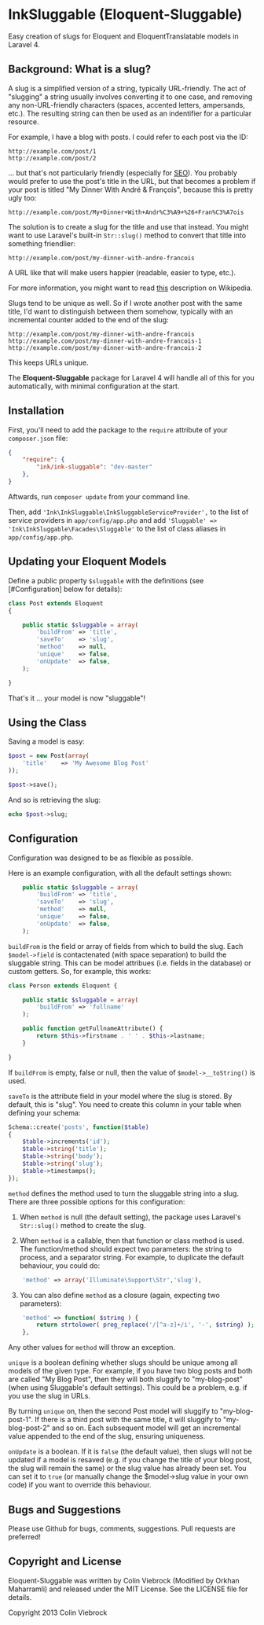 # InkSluggable (Eloquent-Sluggable)

Easy creation of slugs for Eloquent and EloquentTranslatable models in Laravel 4.


## Background: What is a slug?

A slug is a simplified version of a string, typically URL-friendly.  The act of "slugging" a string usually
involves converting it to one case, and removing any non-URL-friendly characters (spaces, accented letters, ampersands,
etc.).  The resulting string can then be used as an indentifier for a particular resource.

For example, I have a blog with posts.  I could refer to each post via the ID:

	http://example.com/post/1
	http://example.com/post/2

... but that's not particularly friendly (especially for [SEO](http://en.wikipedia.org/wiki/Search_engine_optimization)).
You probably would prefer to use the post's title in the URL, but that becomes a problem if your post is
titled "My Dinner With André & François", because this is pretty ugly too:

	http://example.com/post/My+Dinner+With+Andr%C3%A9+%26+Fran%C3%A7ois

The solution is to create a slug for the title and use that instead.  You might want to use Laravel's
built-in `Str::slug()` method to convert that title into something friendlier:

	http://example.com/post/my-dinner-with-andre-francois

A URL like that will make users happier (readable, easier to type, etc.).

For more information, you might want to read [this](http://en.wikipedia.org/wiki/Slug_(web_publishing)#Slug)
description on Wikipedia.

Slugs tend to be unique as well.  So if I wrote another post with the same title, I'd want to distinguish
between them somehow, typically with an incremental counter added to the end of the slug:

	http://example.com/post/my-dinner-with-andre-francois
	http://example.com/post/my-dinner-with-andre-francois-1
	http://example.com/post/my-dinner-with-andre-francois-2

This keeps URLs unique.

The **Eloquent-Sluggable** package for Laravel 4 will handle all of this for you automatically, with
minimal configuration at the start.


## Installation

First, you'll need to add the package to the `require` attribute of your `composer.json` file:

```json
{
    "require": {
        "ink/ink-sluggable": "dev-master"
    },
}
```

Aftwards, run `composer update` from your command line.

Then, add `'Ink\InkSluggable\InkSluggableServiceProvider',` to the list of service providers in `app/config/app.php`
and add `'Sluggable' => 'Ink\InkSluggable\Facades\Sluggable'` to the list of class aliases in `app/config/app.php`.


## Updating your Eloquent Models

Define a public property `$sluggable` with the definitions (see [#Configuration] below for details):

```php
class Post extends Eloquent
{

	public static $sluggable = array(
		'buildFrom' => 'title',
		'saveTo'    => 'slug',
	    'method'    => null,
	    'unique'    => false,
	    'onUpdate'  => false,
	);

}
```

That's it ... your model is now "sluggable"!


## Using the Class

Saving a model is easy:

```php
$post = new Post(array(
	'title'    => 'My Awesome Blog Post'
));

$post->save();
```

And so is retrieving the slug:

```php
echo $post->slug;
```



## Configuration

Configuration was designed to be as flexible as possible.

Here is an example configuration, with all the default settings shown:

```php
	public static $sluggable = array(
		'buildFrom' => 'title',
		'saveTo'    => 'slug',
	    'method'    => null,
	    'unique'    => false,
	    'onUpdate'  => false,
	);
```

`buildFrom` is the field or array of fields from which to build the slug. Each `$model->field` is contactenated (with space separation) to build the sluggable string.  This can be model attribues (i.e. fields in the database) or custom getters.  So, for example, this works:

```php
class Person extends Eloquent {

	public static $sluggable = array(
		'buildFrom' => 'fullname'
	);

	public function getFullnameAttribute() {
		return $this->firstname . ' ' . $this->lastname;
	}

}
```

If `buildFrom` is empty, false or null, then the value of `$model->__toString()` is used.

`saveTo` is the attribute field in your model where the slug is stored.  By default, this is "slug".  You need to create this column in your table when defining your schema:

```php
Schema::create('posts', function($table)
{
	$table->increments('id');
	$table->string('title');
	$table->string('body');
	$table->string('slug');
	$table->timestamps();
});
```

`method` defines the method used to turn the sluggable string into a slug.  There are three possible options for this configuration:

1. When `method` is null (the default setting), the package uses Laravel's `Str::slug()` method to create the slug.

2. When `method` is a callable, then that function or class method is used.  The function/method should expect two parameters: the string to process, and a separator string.  For example, to duplicate the default behaviour, you could do:

```php
	'method' => array('Illuminate\Support\Str','slug'),
```

3. You can also define `method` as a closure (again, expecting two parameters):

```php
	'method' => function( $string ) {
		return strtolower( preg_replace('/[^a-z]+/i', '-', $string) );
	},
```

Any other values for `method` will throw an exception.

`unique` is a boolean defining whether slugs should be unique among all models of the given type.  For example, if you have two blog posts and both are called "My Blog Post", then they will both sluggify to "my-blog-post" (when using Sluggable's default settings).  This could be a problem, e.g. if you use the slug in URLs.

By turning `unique` on, then the second Post model will sluggify to "my-blog-post-1".  If there is a third post with the same title, it will sluggify to "my-blog-post-2" and so on.  Each subsequent model will get an incremental value appended to the end of the slug, ensuring uniqueness.

`onUpdate` is a boolean.  If it is `false` (the default value), then slugs will not be updated if a model is resaved (e.g. if you change the title of your blog post, the slug will remain the same) or the slug value has already been set.  You can set it to `true` (or manually change the $model->slug value in your own code) if you want to override this behaviour.


## Bugs and Suggestions

Please use Github for bugs, comments, suggestions.  Pull requests are preferred!


## Copyright and License

Eloquent-Sluggable was written by Colin Viebrock (Modified by Orkhan Maharramli) and released under the MIT License. See the LICENSE file for details.

Copyright 2013 Colin Viebrock
